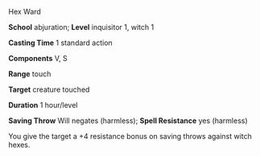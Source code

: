 Hex Ward

**School** abjuration; **Level** inquisitor 1, witch 1

**Casting Time** 1 standard action

**Components** V, S

**Range** touch

**Target** creature touched

**Duration** 1 hour/level

**Saving Throw** Will negates (harmless); **Spell Resistance** yes (harmless)

You give the target a +4 resistance bonus on saving throws against witch hexes.

